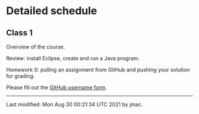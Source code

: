 # Detailed schedule

<!-- ## Class 2 -->





## Class 1

Overview of the course.

Review: install Eclipse, create and run a Java program.

Homework 0: pulling an assignment from GitHub and pushing your solution for grading.

Please fill out the [GitHub username form](https://forms.office.com/r/Lwq49rwis0).






----
Last modified: Mon Aug 30 00:21:34 UTC 2021 by jmac.
